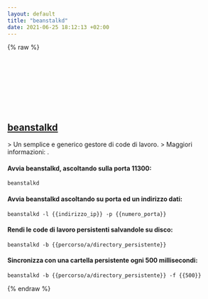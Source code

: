 ```yaml
---
layout: default
title: "beanstalkd"
date: 2021-06-25 18:12:13 +02:00
---
```

{% raw %}
<h2 id="beanstalkd">
  <a href="/it/common/beanstalkd.html">beanstalkd</a> <a href="#beanstalkd"><svg class="icon">
    <use href="/assets/images/unicode_sprite.svg#link" />
  </svg></a>
</h2>
> Un semplice e generico gestore di code di lavoro.
> Maggiori informazioni: <https://beanstalkd.github.io/>.

#### Avvia beanstalkd, ascoltando sulla porta 11300:
```shell
beanstalkd
```
#### Avvia beanstalkd ascoltando su porta ed un indirizzo dati:
```shell
beanstalkd -l {{indirizzo_ip}} -p {{numero_porta}}
```
#### Rendi le code di lavoro persistenti salvandole su disco:
```shell
beanstalkd -b {{percorso/a/directory_persistente}}
```
#### Sincronizza con una cartella persistente ogni 500 millisecondi:
```shell
beanstalkd -b {{percorso/a/directory_persistente}} -f {{500}}
```
{% endraw %}